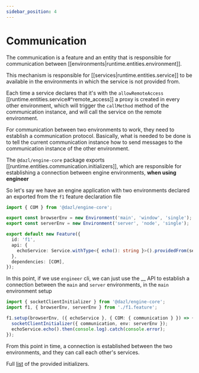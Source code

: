 ```yaml
---
sidebar_position: 4
---
```


# Communication

The communication is a feature and an entity that is responsible for communication
between [[environments|runtime.entities.environment]].

This mechanism is responsible for [[services|runtime.entities.service]] to be available in the environments in which the
service is not provided from.

Each time a service declares that it's with the `allowRemoteAccess` [[runtime.entities.service#^remote_access]] a proxy
is created in every other environment, which will trigger the `callMethod` method of the communication instance, and
will call the service on the remote environment.

For communication between two environments to work, they need to establish a communication protocol.
Basically, what is needed to be done is to tell the current communication instance how to send messages to the
communication instance of the other environment.

The `@dazl/engine-core` package exports [[runtime.entities.communication.initializers]], which are responsible for
establishing a connection between engine environments, **when using engineer**

So let's say we have an engine application with two environments declared an exported from the `f1` feature declaration
file

```ts
import { COM } from '@dazl/engine-core';

export const browserEnv = new Environment('main', 'window', 'single');
export const serverEnv = new Environment('server', 'node', 'single');

export default new Feature({
  id: 'f1',
  api: {
    echoService: Service.withType<{ echo(): string }>().providedFrom(serverEnv),
  },
  dependencies: [COM],
});
```

In this point, if we use `engineer` cli, we can just use the \_\_ API to establish a connection between the `main`
and `server` environments, in the `main` environment setup

```ts
import { socketClientInitializer } from '@dazl/engine-core';
import f1, { browserEnv, serverEnv } from './f1.feature';

f1.setup(browserEnv, ({ echoService }, { COM: { communication } }) => {
  socketClientInitializer({ communication, env: serverEnv });
  echoService.echo().then(console.log).catch(console.error);
});
```

From this point in time, a connection is established between the two environments, and they can call each other's
services.

Full [list](initializers.md) of the provided initializers.
